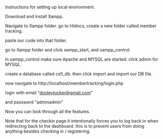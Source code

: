 Instructions for setting up local environment.

Download and install Xampp.

Navigate to Xampp folder. go to Htdocs, create a new folder called member tracking.

paste our code into that folder.

go to Xampp folder and click xampp_start, and xampp_control.

in xampp_control make sure Apache and MYSQL are started. click admin for MYSQL.

create a database called csfi_db. then click import and import our DB file.

now navigate to http://localhost/membertracking/login.php

login with email "dooleytucker@gmail.com"

and password "adminadmin"

Now you can look through all the features.

Note that for the checkin page it intentionally forces you to log back in when redirecting back to the dashboard.
this is to prevent users from doing anything besides checking in / registering. 
 